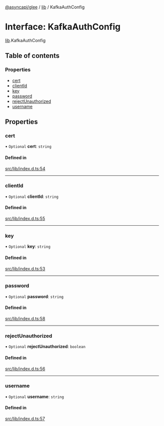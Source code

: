 [@asyncapi/glee](../README.md) / [lib](../modules/lib.md) / KafkaAuthConfig

# Interface: KafkaAuthConfig

[lib](../modules/lib.md).KafkaAuthConfig

## Table of contents

### Properties

- [cert](lib.KafkaAuthConfig.md#cert)
- [clientId](lib.KafkaAuthConfig.md#clientid)
- [key](lib.KafkaAuthConfig.md#key)
- [password](lib.KafkaAuthConfig.md#password)
- [rejectUnauthorized](lib.KafkaAuthConfig.md#rejectunauthorized)
- [username](lib.KafkaAuthConfig.md#username)

## Properties

### cert

• `Optional` **cert**: `string`

#### Defined in

[src/lib/index.d.ts:54](https://github.com/asyncapi/glee/blob/b35a83f/src/lib/index.d.ts#L54)

___

### clientId

• `Optional` **clientId**: `string`

#### Defined in

[src/lib/index.d.ts:55](https://github.com/asyncapi/glee/blob/b35a83f/src/lib/index.d.ts#L55)

___

### key

• `Optional` **key**: `string`

#### Defined in

[src/lib/index.d.ts:53](https://github.com/asyncapi/glee/blob/b35a83f/src/lib/index.d.ts#L53)

___

### password

• `Optional` **password**: `string`

#### Defined in

[src/lib/index.d.ts:58](https://github.com/asyncapi/glee/blob/b35a83f/src/lib/index.d.ts#L58)

___

### rejectUnauthorized

• `Optional` **rejectUnauthorized**: `boolean`

#### Defined in

[src/lib/index.d.ts:56](https://github.com/asyncapi/glee/blob/b35a83f/src/lib/index.d.ts#L56)

___

### username

• `Optional` **username**: `string`

#### Defined in

[src/lib/index.d.ts:57](https://github.com/asyncapi/glee/blob/b35a83f/src/lib/index.d.ts#L57)
